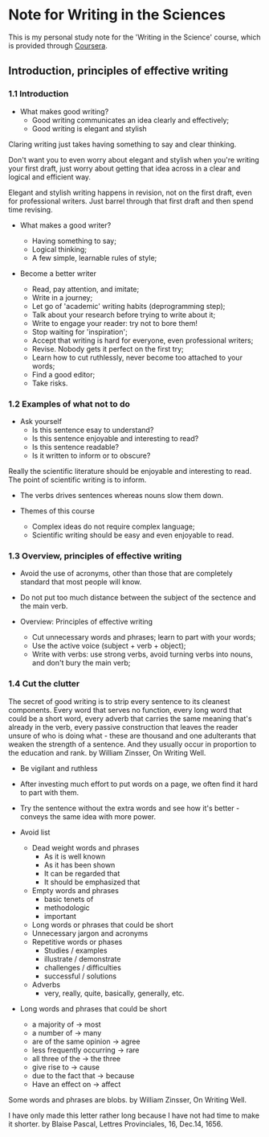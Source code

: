 # Note for Writing in the Sciences

This is my personal study note for the 'Writing in the Science' course, which is provided through [Coursera](https://www.coursera.org/learn/sciwrite).

## Introduction, principles of effective writing

### 1.1 Introduction

+ What makes good writing?
  + Good writing communicates an idea clearly and effectively;
  + Good writing is elegant and stylish

Claring writing just takes having something to say and clear thinking.

Don't want you to even worry about elegant and stylish when you're writing your first draft, just worry about getting that idea across in a clear and logical and efficient way.

Elegant and stylish writing happens in revision, not on the first draft, even for professional writers. Just barrel through that first draft and then spend time revising.

+ What makes a good writer?
  + Having something to say;
  + Logical thinking;
  + A few simple, learnable rules of style;

+ Become a better writer
  + Read, pay attention, and imitate;
  + Write in a journey;
  + Let go of 'academic' writing habits (deprogramming step);
  + Talk about your research before trying to write about it;
  + Write to engage your reader: try not to bore them!
  + Stop waiting for 'inspiration';
  + Accept that writing is hard for everyone, even professional writers;
  + Revise. Nobody gets it perfect on the first try;
  + Learn how to cut ruthlessly, never become too attached to your words;
  + Find a good editor;
  + Take risks.

### 1.2 Examples of what not to do

+ Ask yourself
  + Is this sentence esay to understand?
  + Is this sentence enjoyable and interesting to read?
  + Is this sentence readable?
  + Is it written to inform or to obscure?

Really the scientific literature should be enjoyable and interesting to read. The point of scientific writing is to inform.

+ The verbs drives sentences whereas nouns slow them down.

+ Themes of this course
  + Complex ideas do not require complex language;
  + Scientific writing should be easy and even enjoyable to read.

### 1.3 Overview, principles of effective writing

+ Avoid the use of acronyms, other than those that are completely standard that most people will know.

+ Do not put too much distance between the subject of the sectence and the main verb.

+ Overview: Principles of effective writing
  + Cut unnecessary words and phrases; learn to part with your words;
  + Use the active voice (subject + verb + object);
  + Write with verbs: use strong verbs, avoid turning verbs into nouns, and don't bury the main verb;

### 1.4 Cut the clutter

The secret of good writing is to strip every sentence to its cleanest components. Every word that serves no function, every long word that could be a short word, every adverb that carries the same meaning that's already in the verb, every passive construction that leaves the reader unsure of who is doing what - these are thousand and one adulterants that weaken the strength of a sentence. And they usually occur in proportion to the education and rank. by William Zinsser, On Writing Well.

+ Be vigilant and ruthless

+ After investing much effort to put words on a page, we often find it hard to part with them.

+ Try the sentence without the extra words and see how it's better - conveys the same idea with more power.

+ Avoid list
  + Dead weight words and phrases
    + As it is well known
    + As it has been shown
    + It can be regarded that
    + It should be emphasized that
  + Empty words and phrases
    + basic tenets of
    + methodologic
    + important
  + Long words or phrases that could be short
  + Unnecessary jargon and acronyms
  + Repetitive words or phases
    + Studies / examples
    + illustrate / demonstrate
    + challenges / difficulties
    + successful / solutions
  + Adverbs
    + very, really, quite, basically, generally, etc.

+ Long words and phrases that could be short
  + a majority of             → most
  + a number of               → many
  + are of the same opinion   → agree
  + less frequently occurring → rare
  + all three of the          → the three
  + give rise to              → cause
  + due to the fact that      → because
  + Have an effect on         → affect

Some words and phrases are blobs. by William Zinsser, On Writing Well.

I have only made this letter rather long because I have not had time to make it shorter. by Blaise Pascal, Lettres Provinciales, 16, Dec.14, 1656.


